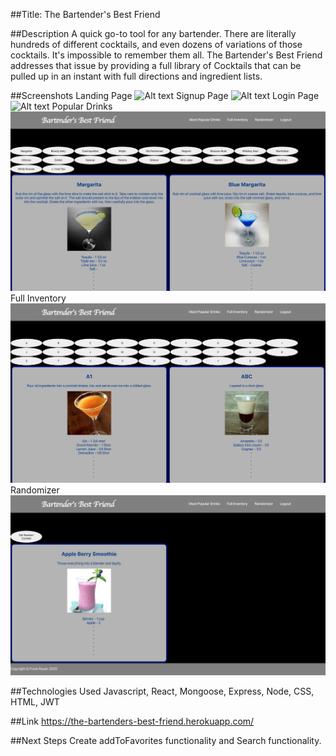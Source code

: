 ##Title:
The Bartender's Best Friend

##Description
A quick go-to tool for any bartender. There are literally hundreds of different cocktails, and even dozens of variations of those cocktails. It's impossible to remember them all. The Bartender's Best Friend addresses that issue by providing a full library of Cocktails that can be pulled up in an instant with full directions and ingredient lists.

##Screenshots
Landing Page
![Alt text](public/images/landingpage.png?raw=true "Landing Page")
Signup Page
![Alt text](public/images/signuppage.png?raw=true "Signup Page")
Login Page
![Alt text](public/images/loginpage.png?raw=true "Login Page")
Popular Drinks
![Alt text](public/images/populardrinks.png?raw=true "Most Popular Drinks")
Full Inventory
![Alt text](public/images/fullinventory.png?raw=true "Full Inventory")
Randomizer
![Alt text](public/images/randomizer.png?raw=true "Randomizer")


##Technologies Used
Javascript, React, Mongoose, Express, Node, CSS, HTML, JWT

##Link
https://the-bartenders-best-friend.herokuapp.com/

##Next Steps
Create addToFavorites functionality and Search functionality.